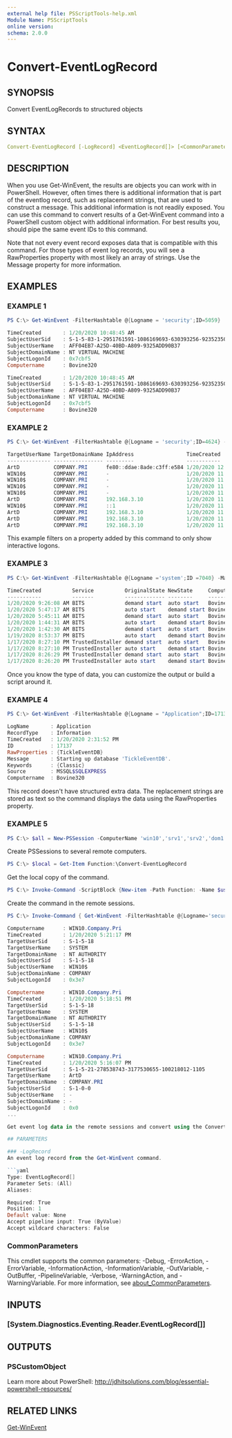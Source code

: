 ```yaml
---
external help file: PSScriptTools-help.xml
Module Name: PSScriptTools
online version:
schema: 2.0.0
---
```


# Convert-EventLogRecord

## SYNOPSIS

Convert EventLogRecords to structured objects

## SYNTAX

```yaml
Convert-EventLogRecord [-LogRecord] <EventLogRecord[]> [<CommonParameters>]
```

## DESCRIPTION

When you use Get-WinEvent, the results are objects you can work with in PowerShell.
However, often times there is additional information that is part of the eventlog record, such as replacement strings, that are used to construct a message.
This additional information is not readily exposed.
You can use this command to convert results of a Get-WinEvent command into a PowerShell custom object with additional information.
For best results you, should pipe the same event IDs to this command.

Note that not every event record exposes data that is compatible with this command.
For those types of event log records, you will see a RawProperties property with most likely an array of strings.
Use the Message property for more information.

## EXAMPLES

### EXAMPLE 1

```powershell
PS C:\> Get-WinEvent -FilterHashtable @{Logname = 'security';ID=5059} | Convert-EventLogRecord | Select-Object -Property TimeCreated,Subject*,Computername

TimeCreated       : 1/20/2020 10:48:45 AM
SubjectUserSid    : S-1-5-83-1-2951761591-1086169693-630393256-923523501
SubjectUserName   : AFF04EB7-A25D-40BD-A809-9325ADD90B37
SubjectDomainName : NT VIRTUAL MACHINE
SubjectLogonId    : 0x7cbf5
Computername      : Bovine320

TimeCreated       : 1/20/2020 10:48:45 AM
SubjectUserSid    : S-1-5-83-1-2951761591-1086169693-630393256-923523501
SubjectUserName   : AFF04EB7-A25D-40BD-A809-9325ADD90B37
SubjectDomainName : NT VIRTUAL MACHINE
SubjectLogonId    : 0x7cbf5
Computername      : Bovine320
```

### EXAMPLE 2

```powershell
PS C:\> Get-WinEvent -FilterHashtable @{Logname = 'security';ID=4624} -MaxEvents 100 -computername win10 | Convert-EventLogRecord | Where-Object {$_.LogonType -eq 3} | Select-Object -first 10 -property TargetUsername,TargetDomainName,IPAddress,TimeCreated,Computername | Format-Table

TargetUserName TargetDomainName IpAddress                 TimeCreated           Computername
-------------- ---------------- ---------                 -----------           ------------
ArtD           COMPANY.PRI      fe80::ddae:8ade:c3ff:e584 1/20/2020 12:05:12 PM WIN10.Company.Pri
WIN10$         COMPANY.PRI      -                         1/20/2020 11:56:52 AM WIN10.Company.Pri
WIN10$         COMPANY.PRI      -                         1/20/2020 11:56:52 AM WIN10.Company.Pri
WIN10$         COMPANY.PRI      -                         1/20/2020 11:56:52 AM WIN10.Company.Pri
WIN10$         COMPANY.PRI      -                         1/20/2020 11:56:51 AM WIN10.Company.Pri
ArtD           COMPANY.PRI      192.168.3.10              1/20/2020 11:45:31 AM WIN10.Company.Pri
WIN10$         COMPANY.PRI      ::1                       1/20/2020 11:39:52 AM WIN10.Company.Pri
ArtD           COMPANY.PRI      192.168.3.10              1/20/2020 11:35:49 AM WIN10.Company.Pri
ArtD           COMPANY.PRI      192.168.3.10              1/20/2020 11:34:36 AM WIN10.Company.Pri
ArtD           COMPANY.PRI      192.168.3.10              1/20/2020 11:32:06 AM WIN10.Company.Pri
```

This example filters on a property added by this command to only show interactive logons.

### EXAMPLE 3

```powershell
PS C:\> Get-WinEvent -FilterHashtable @{Logname ='system';ID =7040} -MaxEvent 10 | Convert-EventlogRecord | Select-Object -Property TimeCreated,@{Name="Service";Expression={$_.param4}},@{Name="OriginalState";Expression = {$_.param2}},@{Name="NewState";Expression={$_.param3}},Computername | Format-Table

TimeCreated          Service          OriginalState NewState     Computername
-----------          -------          ------------- --------     ------------
1/20/2020 9:26:08 AM BITS             demand start  auto start   Bovine320
1/20/2020 5:47:17 AM BITS             auto start    demand start Bovine320
1/20/2020 5:45:11 AM BITS             demand start  auto start   Bovine320
1/20/2020 1:44:31 AM BITS             auto start    demand start Bovine320
1/20/2020 1:42:30 AM BITS             demand start  auto start   Bovine320
1/19/2020 8:53:37 PM BITS             auto start    demand start Bovine320
1/17/2020 8:27:10 PM TrustedInstaller demand start  auto start   Bovine320
1/17/2020 8:27:10 PM TrustedInstaller auto start    demand start Bovine320
1/17/2020 8:26:29 PM TrustedInstaller demand start  auto start   Bovine320
1/17/2020 8:26:20 PM TrustedInstaller auto start    demand start Bovine320
```

Once you know the type of data, you can customize the output or build a script around it.

### EXAMPLE 4

```powershell
PS C:\> Get-WinEvent -FilterHashtable @{Logname = "Application";ID=17137} -MaxEvents 1 | Convert-EventLogRecord

LogName       : Application
RecordType    : Information
TimeCreated   : 1/20/2020 2:31:52 PM
ID            : 17137
RawProperties : {TickleEventDB}
Message       : Starting up database 'TickleEventDB'.
Keywords      : {Classic}
Source        : MSSQL$SQLEXPRESS
Computername  : Bovine320
```

This record doesn't have structured extra data.
The replacement strings are stored as text so the command displays the data using the RawProperties property.

### EXAMPLE 5

```powershell
PS C:\> $all = New-PSSession -ComputerName 'win10','srv1','srv2','dom1'
```

Create PSSessions to several remote computers.

```powershell
PS C:\> $local = Get-Item Function:\Convert-EventLogRecord
```

Get the local copy of the command.

```powershell
PS C:\> Invoke-Command -ScriptBlock {New-item -Path Function: -Name $using:local.name -Value $using:local.ScriptBlock} -Session $all
```

Create the command in the remote sessions.

```powershell
PS C:\> Invoke-Command { Get-WinEvent -FilterHashtable @{Logname='security';id=4624} -MaxEvents 10 | Convert-EventLogRecord | Select-Object -Property Computername,Time*,TargetUser*,TargetDomainName,Subject*} -session $all -HideComputerName | Select-Object -Property * -ExcludeProperty runspaceID

Computername      : WIN10.Company.Pri
TimeCreated       : 1/20/2020 5:21:17 PM
TargetUserSid     : S-1-5-18
TargetUserName    : SYSTEM
TargetDomainName  : NT AUTHORITY
SubjectUserSid    : S-1-5-18
SubjectUserName   : WIN10$
SubjectDomainName : COMPANY
SubjectLogonId    : 0x3e7

Computername      : WIN10.Company.Pri
TimeCreated       : 1/20/2020 5:18:51 PM
TargetUserSid     : S-1-5-18
TargetUserName    : SYSTEM
TargetDomainName  : NT AUTHORITY
SubjectUserSid    : S-1-5-18
SubjectUserName   : WIN10$
SubjectDomainName : COMPANY
SubjectLogonId    : 0x3e7

Computername      : WIN10.Company.Pri
TimeCreated       : 1/20/2020 5:16:07 PM
TargetUserSid     : S-1-5-21-278538743-3177530655-100218012-1105
TargetUserName    : ArtD
TargetDomainName  : COMPANY.PRI
SubjectUserSid    : S-1-0-0
SubjectUserName   : -
SubjectDomainName : -
SubjectLogonId    : 0x0
...

Get event log data in the remote sessions and convert using the Convert-EventlogRecord function.

## PARAMETERS

### -LogRecord
An event log record from the Get-WinEvent command.

```yaml
Type: EventLogRecord[]
Parameter Sets: (All)
Aliases:

Required: True
Position: 1
Default value: None
Accept pipeline input: True (ByValue)
Accept wildcard characters: False
```

### CommonParameters

This cmdlet supports the common parameters: -Debug, -ErrorAction, -ErrorVariable, -InformationAction, -InformationVariable, -OutVariable, -OutBuffer, -PipelineVariable, -Verbose, -WarningAction, and -WarningVariable. For more information, see [about_CommonParameters](http://go.microsoft.com/fwlink/?LinkID=113216).

## INPUTS

### [System.Diagnostics.Eventing.Reader.EventLogRecord[]]

## OUTPUTS

### PSCustomObject

Learn more about PowerShell: http://jdhitsolutions.com/blog/essential-powershell-resources/

## RELATED LINKS

[Get-WinEvent]()
